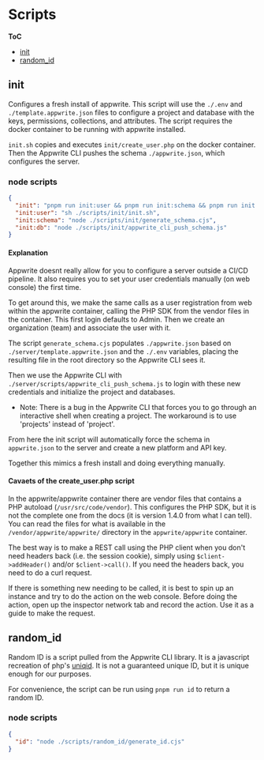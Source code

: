 # Scripts

**ToC**

- [init](#init)
- [random_id](#random_id)

## init

Configures a fresh install of appwrite. This script will use the `./.env` and `./template.appwrite.json` files to configure a project and database with the keys, permissions, collections, and attributes. The script requires the docker container to be running with appwrite installed.

`init.sh` copies and executes `init/create_user.php` on the docker container. Then the Appwrite CLI pushes the schema `./appwrite.json`, which configures the server. <!-- TODO: Within the project, this is also used to shape the types for the frontend. -->

### node scripts

```json
{
  "init": "pnpm run init:user && pnpm run init:schema && pnpm run init:db",
  "init:user": "sh ./scripts/init/init.sh",
  "init:schema": "node ./scripts/init/generate_schema.cjs",
  "init:db": "node ./scripts/init/appwrite_cli_push_schema.js"
}
```

#### Explanation

Appwrite doesnt really allow for you to configure a server outside a CI/CD pipeline. It also requires you to set your user credentials manually (on web console) the first time.

To get around this, we make the same calls as a user registration from web within the appwrite container, calling the PHP SDK from the vendor files in the container. This first login defaults to Admin. Then we create an organization (team) and associate the user with it.

The script `generate_schema.cjs` populates `./appwrite.json` based on `./server/template.appwrite.json` and the `./.env` variables, placing the resulting file in the root directory so the Appwrite CLI sees it.

Then we use the Appwrite CLI with `./server/scripts/appwrite_cli_push_schema.js` to login with these new credentials and initialize the project and databases.

- Note: There is a bug in the Appwrite CLI that forces you to go through an interactive shell when creating a project. The workaround is to use 'projects' instead of 'project'.

From here the init script will automatically force the schema in `appwrite.json` to the server and create a new platform and API key.

Together this mimics a fresh install and doing everything manually.

#### Cavaets of the create_user.php script

In the appwrite/appwrite container there are vendor files that contains a PHP autoload (`/usr/src/code/vendor`). This configures the PHP SDK, but it is not the complete one from the docs (it is version 1.4.0 from what I can tell). You can read the files for what is available in the `/vendor/appwrite/appwrite/` directory in the `appwrite/appwrite` container.

The best way is to make a REST call using the PHP client when you don't need headers back (i.e. the session cookie), simply using `$client->addHeader()` and/or `$client->call()`. If you need the headers back, you need to do a curl request.

If there is something new needing to be called, it is best to spin up an instance and try to do the action on the web console. Before doing the action, open up the inspector network tab and record the action. Use it as a guide to make the request.

## random_id

Random ID is a script pulled from the Appwrite CLI library. It is a javascript recreation of php's [uniqid](https://www.php.net/manual/en/function.uniqid.php). It is not a guaranteed unique ID, but it is unique enough for our purposes.

For convenience, the script can be run using `pnpm run id` to return a random ID.

### node scripts

```json
{
  "id": "node ./scripts/random_id/generate_id.cjs"
}
```
